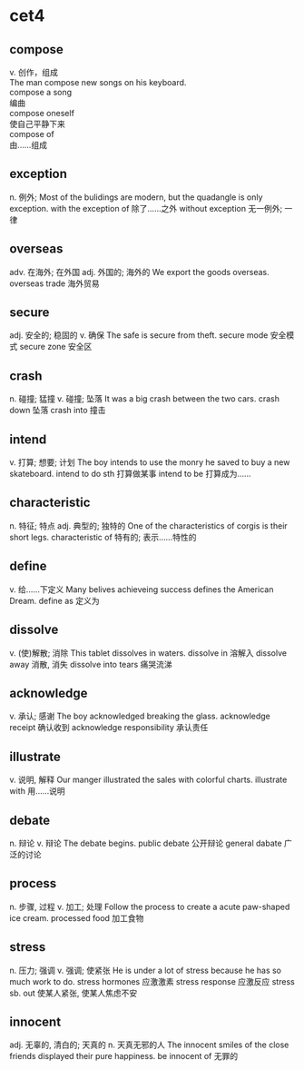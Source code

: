 # cet4
## compose

v. 创作，组成  
The man compose new songs on his keyboard.  
compose a song  
编曲  
compose oneself  
使自己平静下来  
compose of  
由……组成  

## exception

n. 例外;
Most of the bulidings are modern, but the quadangle is only exception.
with the exception of
除了……之外
without exception
无一例外; 一律

## overseas

adv. 在海外; 在外国
adj. 外国的; 海外的
We export the goods overseas.
overseas trade
海外贸易

## secure

adj. 安全的; 稳固的
v. 确保
The safe is secure from theft.
secure mode
安全模式
secure zone
安全区

## crash

n. 碰撞; 猛撞
v. 碰撞; 坠落
It was a big crash between the two cars.
crash down
坠落
crash into
撞击

## intend

v. 打算; 想要; 计划
The boy intends to use the monry he saved to buy a new skateboard.
intend to do sth
打算做某事
intend to be
打算成为……

## characteristic

n. 特征; 特点
adj. 典型的; 独特的
One of the characteristics of corgis is their short legs.
characteristic of
特有的; 表示……特性的

## define

v. 给……下定义
Many belives achieveing success defines the American Dream.
define as
定义为

## dissolve

v. (使)解散; 消除
This tablet dissolves in waters.
dissolve in
溶解入
dissolve away
消散, 消失
dissolve into tears
痛哭流涕

## acknowledge

v. 承认; 感谢
The boy acknowledged breaking the glass.
acknowledge receipt
确认收到
acknowledge responsibility
承认责任

## illustrate

v. 说明, 解释
Our manger illustrated the sales with colorful charts.
illustrate with
用……说明

## debate

n. 辩论
v. 辩论
The debate begins.
public debate
公开辩论
general dabate
广泛的讨论

## process

n. 步骤, 过程
v. 加工; 处理
Follow the process to create a acute paw-shaped ice cream.
processed food
加工食物

## stress

n. 压力; 强调
v. 强调; 使紧张
He is under a lot of stress because he has so much work to do.
stress hormones
应激激素
stress response
应激反应
stress sb. out
使某人紧张, 使某人焦虑不安

## innocent

adj. 无辜的, 清白的; 天真的
n. 天真无邪的人
The innocent smiles of the close friends displayed their pure happiness.
be innocent of
无罪的
